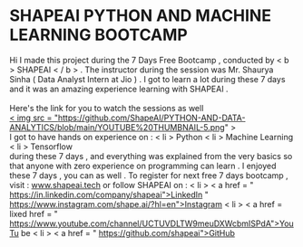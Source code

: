 # SHAPEAI PYTHON AND MACHINE LEARNING BOOTCAMP
Hi I made this project during the 7 Days Free Bootcamp , conducted by < b > SHAPEAI
< / b > .
The instructor during the session was Mr. Shaurya Sinha ( Data Analyst Intern at Jio ) . I got to
learn a lot during these 7 days and it was an amazing experience learning with SHAPEAI .
<br> <br> Here's the link for you to watch the sessions as well <br>
<a href="https://www.youtube.com/playlist?list=PL7z18TDRnbulNEA-59W7wWgCWE8LEOD6h"> < img src = "https://github.com/ShapeAI/PYTHON-AND-DATA-ANALYTICS/blob/main/YOUTUBE%20THUMBNAIL-5.png" > </a>
<br> I got to have hands on experience on :
< li > Python
< li > Machine Learning
< li > Tensorflow
<br> during these 7 days , and everything was explained from the very basics so that
anyone with zero experience on programming can learn .
I enjoyed these 7 days , you can as well . To register for next free 7 days bootcamp , visit :
<a href="https://www.shapeai.tech"> www.shapeai.tech </a>
or follow SHAPEAI on :
< li > < a href =
" https://in.linkedin.com/company/shapeai">LinkedIn </a>
" https://www.instagram.com/shape.ai/?hl=en">Instagram </a>
< li > < a href =
lixed
href =
" https://www.youtube.com/channel/UCTUVDLTW9meuDXWcbmISPdA">YouTu
be </a>
< li > < a href =
" https://github.com/shapeai">GitHub </a>
